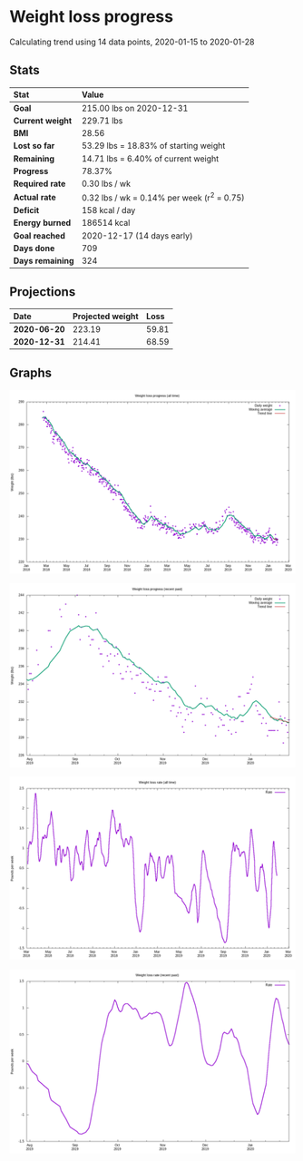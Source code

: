 # Weight loss progress

Calculating trend using 14 data points, 2020-01-15 to 2020-01-28

## Stats

Stat|Value
:-|:-
**Goal**|215.00 lbs on 2020-12-31
**Current weight**|229.71 lbs
**BMI**|28.56
**Lost so far**|53.29 lbs = 18.83% of starting weight
**Remaining**|14.71 lbs =  6.40% of current  weight
**Progress**|78.37%
**Required rate**|0.30 lbs / wk
**Actual rate**|0.32 lbs / wk = 0.14% per week  (r<sup>2</sup> = 0.75)
**Deficit**|158 kcal / day
**Energy burned**|186514 kcal
**Goal reached**|2020-12-17 (14 days early)
**Days done**|709
**Days remaining**|324

## Projections

Date|Projected weight|Loss
:-|:-|:-
**2020-06-20**|223.19|59.81
**2020-12-31**|214.41|68.59

## Graphs

![](weight-graph-alltime.png)

![](weight-graph-recent.png)

![](rate-graph-alltime.png)

![](rate-graph-recent.png)
